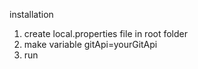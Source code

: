 installation

1. create local.properties file in root folder
2. make variable gitApi=yourGitApi
3. run
